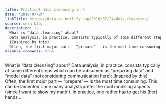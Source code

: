 ```yaml
---
title: Practical data cleansing in R
date: '2016-07-24'
linkTitle: https://data-se.netlify.app/2016/07/24/data-cleansing/
source: sesa blog
description: |-
  What is “data cleansing” about?
  Data analysis, in practice, consists typically of some different steps which can be subsumed as “preparing data” and “model data” (not considering communication here):
  (Inspired by this)
  Often, the first major part — “prepare” — is the most time consuming. This can be lamented since many analysts prefer the cool modeling aspects (since I want to show my math!). In practice, one rather has to get his (her) hands ...
disable_comments: true
---
```

What is “data cleansing” about?
Data analysis, in practice, consists typically of some different steps which can be subsumed as “preparing data” and “model data” (not considering communication here):
(Inspired by this)
Often, the first major part — “prepare” — is the most time consuming. This can be lamented since many analysts prefer the cool modeling aspects (since I want to show my math!). In practice, one rather has to get his (her) hands ...